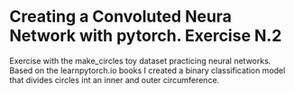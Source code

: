 # Creating a Convoluted Neura Network with pytorch. Exercise N.2

Exercise with the make_circles toy dataset practicing neural networks.
Based on the learnpytorch.io books I created a binary classification model that divides circles int an inner and outer circumference. 


